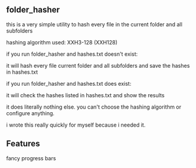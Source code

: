 ## folder_hasher

this is a very simple utility to hash every file in the current folder and all subfolders

hashing algorithm used: XXH3-128 (XXH128)

if you run folder_hasher and hashes.txt doesn't exist:

it will hash every file current folder and all subfolders and save the hashes in hashes.txt

if you run folder_hasher and hashes.txt does exist:

it will check the hashes listed in hashes.txt and show the results

it does literally nothing else.  you can't choose the hashing algorithm or configure anything.

i wrote this really quickly for myself because i needed it.

## Features

fancy progress bars
